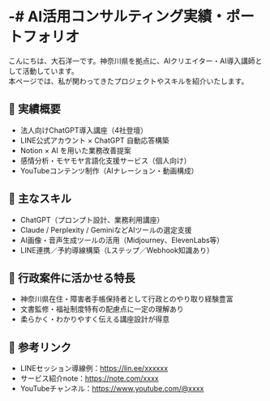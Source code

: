 # -# AI活用コンサルティング実績・ポートフォリオ

こんにちは、大石洋一です。神奈川県を拠点に、AIクリエイター・AI導入講師として活動しています。  
本ページでは、私が関わってきたプロジェクトやスキルを紹介いたします。

## 🔹 実績概要
- 法人向けChatGPT導入講座（4社登壇）
- LINE公式アカウント × ChatGPT 自動応答構築
- Notion × AI を用いた業務改善提案
- 感情分析・モヤモヤ言語化支援サービス（個人向け）
- YouTubeコンテンツ制作（AIナレーション・動画構成）

## 🔹 主なスキル
- ChatGPT（プロンプト設計、業務利用講座）
- Claude / Perplexity / GeminiなどAIツールの選定支援
- AI画像・音声生成ツールの活用（Midjourney、ElevenLabs等）
- LINE連携／予約導線構築（Lステップ／Webhook知識あり）

## 🔹 行政案件に活かせる特長
- 神奈川県在住・障害者手帳保持者として行政とのやり取り経験豊富
- 文書監修・福祉制度特有の配慮点に一定の理解あり
- 柔らかく・わかりやすく伝える講座設計が得意

## 🔹 参考リンク
- LINEセッション導線例：https://lin.ee/xxxxxx
- サービス紹介note：https://note.com/xxxx
- YouTubeチャンネル：https://www.youtube.com/@xxxx
